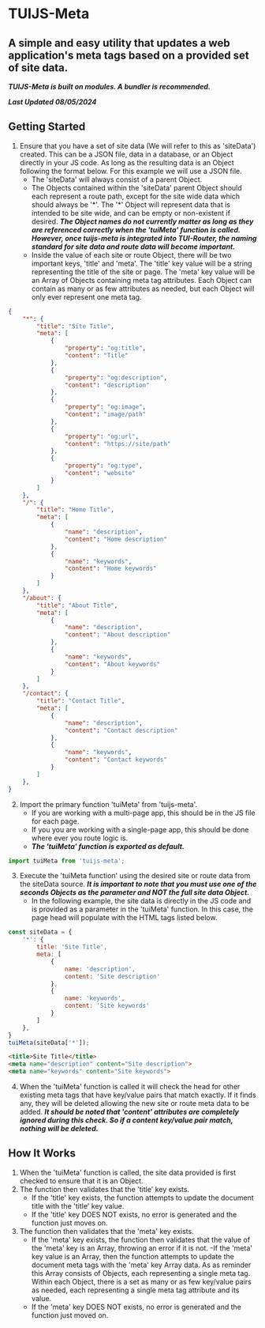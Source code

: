 # TUIJS-Meta
## A simple and easy utility that updates a web application's meta tags based on a provided set of site data.
***TUIJS-Meta is built on modules. A bundler is recommended.***

***Last Updated 08/05/2024***


## Getting Started
1. Ensure that you have a set of site data (We will refer to this as 'siteData') created. This can be a JSON file, data in a database, or an Object directly in your JS code. As long as the resulting data is an Object following the format below. For this example we will use a JSON file.
    - The 'siteData' will always consist of a parent Object.
    - The Objects contained within the 'siteData' parent Object should each represent a route path, except for the site wide data which should always be '\*'. The '\*' Object will represent data that is intended to be site wide, and can be empty or non-existent if desired. ***The Object names do not currently matter as long as they are referenced correctly when the 'tuiMeta' function is called. However, once tuijs-meta is integrated into TUI-Router, the naming standard for site data and route data will become important.***
    - Inside the value of each site or route Object, there will be two important keys, 'title' and 'meta'. The 'title' key value will be a string representing the title of the site or page. The 'meta' key value will be an Array of Objects containing meta tag attributes. Each Object can contain as many or as few attributes as needed, but each Object will only ever represent one meta tag.

```json
{
    "*": {
        "title": "Site Title",
        "meta": [
            {
                "property": "og:title",
                "content": "Title"
            },
            {
                "property": "og:description",
                "content": "description"
            },
            {
                "property": "og:image",
                "content": "image/path"
            },
            {
                "property": "og:url",
                "content": "https://site/path"
            },
            {
                "property": "og:type",
                "content": "website"
            }
        ]
    },
    "/": {
        "title": "Home Title",
        "meta": [
            {
                "name": "description",
                "content": "Home description"
            },
            {
                "name": "keywords",
                "content": "Home keywords"
            }
        ]
    },
    "/about": {
        "title": "About Title",
        "meta": [
            {
                "name": "description",
                "content": "About description"
            },
            {
                "name": "keywords",
                "content": "About keywords"
            }
        ]
    },
    "/contact": {
        "title": "Contact Title",
        "meta": [
            {
                "name": "description",
                "content": "Contact description"
            },
            {
                "name": "keywords",
                "content": "Contact keywords"
            }
        ]
    },
}
```

2. Import the primary function 'tuiMeta' from 'tuijs-meta'.
    - If you are working with a multi-page app, this should be in the JS file for each page.
    - If you you are working with a single-page app, this should be done where ever you route logic is.
    - ***The 'tuiMeta' function is exported as default.***

```js
import tuiMeta from 'tuijs-meta';
```

3. Execute the 'tuiMeta function' using the desired site or route data from the siteData source. ***It is important to note that you must use one of the seconds Objects as the parameter and NOT the full site data Object.***
    - In the following example, the site data is directly in the JS code and is provided as a parameter in the 'tuiMeta' function. In this case, the page head will populate with the HTML tags listed below.

```js
const siteData = {
    '*': {
        title: 'Site Title',
        meta: [
            {
                name: 'description',
                content: 'Site description'
            },
            {
                name: 'keywords',
                content: 'Site keywords'
            }
        ]
    },
}
tuiMeta(siteData['*']);
```
```html
<title>Site Title</title>
<meta name="description" content="Site description">
<meta name="keywords" content="Site keywords">
```

4. When the 'tuiMeta' function is called it will check the head for other existing meta tags that have key/value pairs that match exactly. If it finds any, they will be deleted allowing the new site or route meta data to be added. ***It should be noted that 'content' attributes are completely ignored during this check. So if a content key/value pair match, nothing will be deleted.***

## How It Works
1. When the 'tuiMeta' function is called, the site data provided is first checked to ensure that it is an Object.
2. The function then validates that the 'title' key exists.
    - If the 'title' key exists, the function attempts to update the document title with the 'title' key value.
    - If the 'title' key DOES NOT exists, no error is generated and the function just moves on.
2. The function then validates that the 'meta' key exists.
    - If the 'meta' key exists, the function then validates that the value of the 'meta' key is an Array, throwing an error if it is not.
    -If the 'meta' key value is an Array, then the function attempts to update the document meta tags with the 'meta' key Array data. As as reminder this Array consists of Objects, each representing a single meta tag. Within each Object, there is a set as many or as few key/value pairs as needed, each representing a single meta tag attribute and its value.
    - If the 'meta' key DOES NOT exists, no error is generated and the function just moved on.
